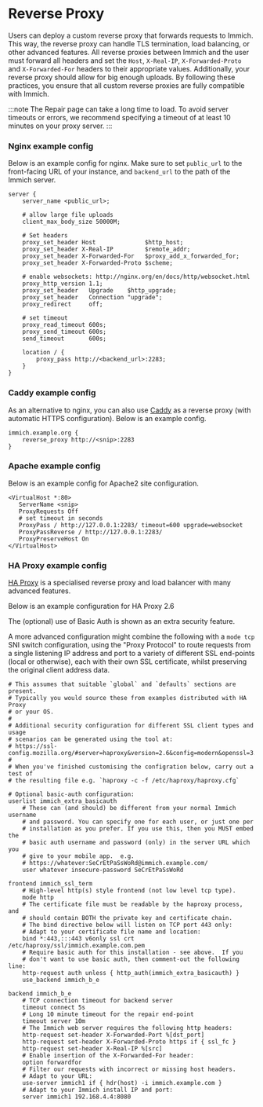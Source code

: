 # Reverse Proxy

Users can deploy a custom reverse proxy that forwards requests to Immich. This way, the reverse proxy can handle TLS termination, load balancing, or other advanced features. All reverse proxies between Immich and the user must forward all headers and set the `Host`, `X-Real-IP`, `X-Forwarded-Proto` and `X-Forwarded-For` headers to their appropriate values. Additionally, your reverse proxy should allow for big enough uploads. By following these practices, you ensure that all custom reverse proxies are fully compatible with Immich.

:::note
The Repair page can take a long time to load. To avoid server timeouts or errors, we recommend specifying a timeout of at least 10 minutes on your proxy server.
:::

### Nginx example config

Below is an example config for nginx. Make sure to set `public_url` to the front-facing URL of your instance, and `backend_url` to the path of the Immich server.

```nginx
server {
    server_name <public_url>;

    # allow large file uploads
    client_max_body_size 50000M;

    # Set headers
    proxy_set_header Host              $http_host;
    proxy_set_header X-Real-IP         $remote_addr;
    proxy_set_header X-Forwarded-For   $proxy_add_x_forwarded_for;
    proxy_set_header X-Forwarded-Proto $scheme;

    # enable websockets: http://nginx.org/en/docs/http/websocket.html
    proxy_http_version 1.1;
    proxy_set_header   Upgrade    $http_upgrade;
    proxy_set_header   Connection "upgrade";
    proxy_redirect     off;

    # set timeout
    proxy_read_timeout 600s;
    proxy_send_timeout 600s;
    send_timeout       600s;

    location / {
        proxy_pass http://<backend_url>:2283;
    }
}
```

### Caddy example config

As an alternative to nginx, you can also use [Caddy](https://caddyserver.com/) as a reverse proxy (with automatic HTTPS configuration). Below is an example config.

```
immich.example.org {
    reverse_proxy http://<snip>:2283
}
```

### Apache example config

Below is an example config for Apache2 site configuration.

```ApacheConf
<VirtualHost *:80>
   ServerName <snip>
   ProxyRequests Off
   # set timeout in seconds
   ProxyPass / http://127.0.0.1:2283/ timeout=600 upgrade=websocket
   ProxyPassReverse / http://127.0.0.1:2283/
   ProxyPreserveHost On
</VirtualHost>
```

### HA Proxy example config

[HA Proxy](https://www.haproxy.org/) is a specialised reverse proxy and load balancer with many advanced features.

Below is an example configuration for HA Proxy 2.6

The (optional) use of Basic Auth is shown as an extra security feature.

A more advanced configuration might combine the following with a `mode tcp` SNI switch configuration, using the "Proxy Protocol" to route requests from a single listening IP address and port to a variety of different SSL end-points (local or otherwise), each with their own SSL certificate, whilst preserving the original client address data.

```
# This assumes that suitable `global` and `defaults` sections are present.
# Typically you would source these from examples distributed with HA Proxy
# or your OS.
#
# Additional security configuration for different SSL client types and usage
# scenarios can be generated using the tool at:
# https://ssl-config.mozilla.org/#server=haproxy&version=2.6&config=modern&openssl=3.0.14&guideline=5.7
#
# When you've finished customising the configration below, carry out a test of
# the resulting file e.g. `haproxy -c -f /etc/haproxy/haproxy.cfg`

# Optional basic-auth configuration:
userlist immich_extra_basicauth
	# These can (and should) be different from your normal Immich username
	# and password. You can specify one for each user, or just one per
	# installation as you prefer. If you use this, then you MUST embed the
	# basic auth username and password (only) in the server URL which you
	# give to your mobile app.  e.g.
	# https://whatever:SeCrEtPaSsWoRd@immich.example.com/
	user whatever insecure-password SeCrEtPaSsWoRd

frontend immich_ssl_term
	# High-level http(s) style frontend (not low level tcp type).
	mode http
	# The certificate file must be readable by the haproxy process, and
	# should contain BOTH the private key and certificate chain.
	# The bind directive below will listen on TCP port 443 only:
	# Adapt to your certificate file name and location:
	bind *:443,:::443 v6only ssl crt /etc/haproxy/ssl/immich.example.com.pem
	# Require basic auth for this installation - see above.  If you
	# don't want to use basic auth, then comment-out the following line:
	http-request auth unless { http_auth(immich_extra_basicauth) }
	use_backend immich_b_e

backend immich_b_e
	# TCP connection timeout for backend server
	timeout connect 5s
	# Long 10 minute timeout for the repair end-point
	timeout server 10m
	# The Immich web server requires the following http headers:
	http-request set-header X-Forwarded-Port %[dst_port]
	http-request set-header X-Forwarded-Proto https if { ssl_fc }
	http-request set-header X-Real-IP %[src]
	# Enable insertion of the X-Forwarded-For header:
	option forwardfor
	# Filter our requests with incorrect or missing host headers.
	# Adapt to your URL:
	use-server immich1 if { hdr(host) -i immich.example.com }
	# Adapt to your Immich install IP and port:
	server immich1 192.168.4.4:8080
```
